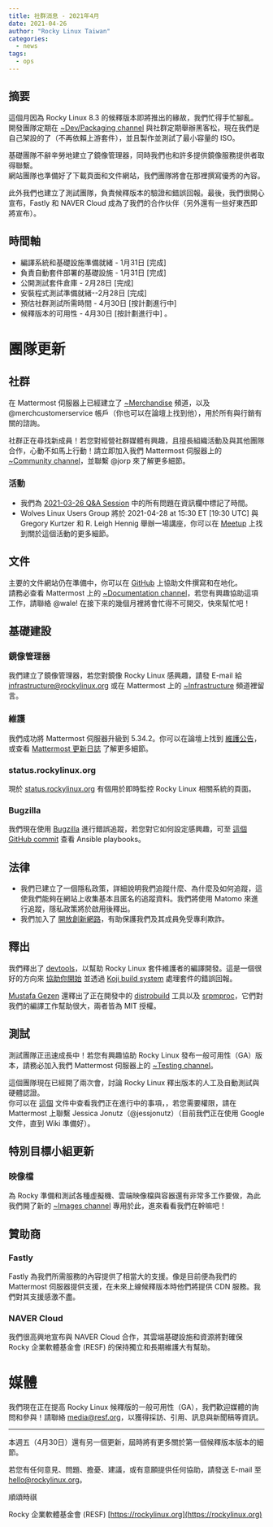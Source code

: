 ```yaml
---
title: 社群消息 - 2021年4月
date: 2021-04-26
author: "Rocky Linux Taiwan"
categories:
  - news 
tags:
  - ops
---
```

## 摘要

這個月因為 Rocky Linux 8.3 的候釋版本即將推出的緣故，我們忙得手忙腳亂。  
開發團隊定期在 [~Dev/Packaging channel](https://chat.rockylinux.org/rocky-linux/channels/dev-packaging) 與社群定期舉辦黑客松，現在我們是自己架設的了（不再依賴上游套件），並且製作並測試了最小容量的 ISO。

基礎團隊不辭辛勞地建立了鏡像管理器，同時我們也和許多提供鏡像服務提供者取得聯繫。  
網站團隊也準備好了下載頁面和文件網站，我們團隊將會在那裡撰寫優秀的內容。

此外我們也建立了測試團隊，負責候釋版本的驗證和錯誤回報。最後，我們很開心宣布，Fastly 和 NAVER Cloud 成為了我們的合作伙伴（另外還有一些好東西即將宣布）。

<!-- more -->

## 時間軸

- 編譯系統和基礎設施準備就緒 - 1月31日 [完成]
- 負責自動套件部署的基礎設施 - 1月31日 [完成]
- 公開測試套件倉庫 - 2月28日 [完成]
- 安裝程式測試準備就緒--2月28日 [完成]
- 預估社群測試所需時間 - 4月30日 [按計劃進行中]
- 候釋版本的可用性 - 4月30日 [按計劃進行中] 。

# 團隊更新

## 社群

在 Mattermost 伺服器上已經建立了 [~Merchandise](https://chat.rockylinux.org/rocky-linux/channels/merchandise) 頻道，以及 @merchcustomerservice 帳戶（你也可以在論壇上找到他），用於所有與行銷有關的諮詢。

社群正在尋找新成員！若您對經營社群媒體有興趣，且擅長組織活動及與其他團隊合作，心動不如馬上行動！請立即加入我們 Mattermost 伺服器上的 [~Community channel](https://chat.rockylinux.org/rocky-linux/channels/community)，並聯繫 @jorp 來了解更多細節。

### 活動

- 我們為 [2021-03-26 Q&A Session](https://www.youtube.com/watch?v=ULPGVBLLGuc) 中的所有問題在資訊欄中標記了時間。
- Wolves Linux Users Group 將於 2021-04-28 at 15:30 ET [19:30 UTC] 與 Gregory Kurtzer 和 R. Leigh Hennig 舉辦一場講座，你可以在 [Meetup](https://wolveslug.org.uk/event/talk-rocky-linux-28th-april-2021/) 上找到關於這個活動的更多細節。

## 文件

主要的文件網站仍在準備中，你可以在 [GitHub](https://github.com/rocky-linux/documentation/) 上協助文件撰寫和在地化。  
請務必查看 Mattermost 上的 [~Documentation channel](https://chat.rockylinux.org/rocky-linux/channels/documentation)，若您有興趣協助這項工作，請聯絡 @wale! 在接下來的幾個月裡將會忙得不可開交，快來幫忙吧！

## 基礎建設

### 鏡像管理器

我們建立了鏡像管理器，若您對鏡像 Rocky Linux 感興趣，請發 E-mail 給 [infrastructure@rockylinux.org](mailto:infrastructure@rockylinux.org) 或在 Mattermost 上的 [~Infrastructure](https://chat.rockylinux.org/rocky-linux/channels/infrastructure) 頻道裡留言。

### 維護

我們成功將 Mattermost 伺服器升級到 5.34.2。你可以在論壇上找到 [維護公告](https://forums.rockylinux.org/t/mattermost-maintenance-2021-04-18-02-00-utc-to-2021-04-18-05-00-utc/2309)，或查看 [Mattermost 更新日誌](https://docs.mattermost.com/administration/changelog.html#release-v5-34-feature-release) 了解更多細節。

### status.rockylinux.org

現於 [status.rockylinux.org](https://status.rockylinux.org/) 有個用於即時監控 Rocky Linux 相關系統的頁面。

### Bugzilla

我們現在使用 [Bugzilla](https://bugs.rockylinux.org/) 進行錯誤追蹤，若您對它如何設定感興趣，可至 [這個 GitHub commit](https://github.com/rocky-linux/infrastructure/commit/d532f6a28dca1682e6c8555981e1220e49d1e809) 查看 Ansible playbooks。

## 法律

- 我們已建立了一個隱私政策，詳細說明我們追蹤什麼、為什麼及如何追蹤，這使我們能夠在網站上收集基本且匿名的追蹤資料。我們將使用 Matomo 來進行追蹤，隱私政策將於啟用後釋出。
- 我們加入了 [開放創新網路](https://openinventionnetwork.com/)，有助保護我們及其成員免受專利欺詐。

## 釋出

我們釋出了 [devtools](https://github.com/rocky-linux/devtools)，以幫助 Rocky Linux 套件維護者的編譯開發。這是一個很好的方向來 [協助你開始](https://github.com/rocky-linux/documentation/blob/main/en/rocky/8/guides/developer_start2.md) 並透過 [Koji build system](https://kojidev.rockylinux.org/koji/) 處理套件的錯誤回報。 

[Mustafa Gezen](mailto:mustafa@rockylinux.org) 還釋出了正在開發中的 [distrobuild](https://github.com/rocky-linux/distrobuild) 工具以及 [srpmproc](https://github.com/rocky-linux/srpmproc)，它們對我們的編譯工作幫助很大，兩者皆為 MIT 授權。

## 測試

測試團隊正迅速成長中！若您有興趣協助 Rocky Linux 發布一般可用性（GA）版本，請務必加入我們 Mattermost 伺服器上的 [~Testing channel](https://chat.rockylinux.org/rocky-linux/channels/testing)。

這個團隊現在已經開了兩次會，討論 Rocky Linux 釋出版本的人工及自動測試與硬體認證。  
你可以在 [這個](https://docs.google.com/document/d/1wjwQCAM2wg-P_MNKXlI_LZ27TvAqKOZbloGF7Cam7rU/edit) 文件中查看我們正在進行中的事項，，若您需要權限，請在 Mattermost 上聯繫 Jessica Jonutz（@jessjonutz）（目前我們正在使用 Google 文件，直到 Wiki 準備好）。

## 特別目標小組更新

### 映像檔

為 Rocky 準備和測試各種虛擬機、雲端映像檔與容器還有非常多工作要做，為此我們開了新的 [~Images channel](https://chat.rockylinux.org/rocky-linux/channels/images) 專用於此，進來看看我們在幹嘛吧！

## 贊助商

### Fastly

Fastly 為我們所需服務的內容提供了相當大的支援。像是目前便為我們的 Mattermost 伺服器提供支援，在未來上線候釋版本時他們將提供 CDN 服務。我們對其支援感激不盡。

### NAVER Cloud

我們很高興地宣布與 NAVER Cloud 合作，其雲端基礎設施和資源將對確保 Rocky 企業軟體基金會 (RESF) 的保持獨立和長期維護大有幫助。

# 媒體

我們現在正在提高 Rocky Linux 候釋版的一般可用性（GA），我們歡迎媒體的詢問和參與！請聯絡 [media@resf.org](mailto:media@resf.org)，以獲得採訪、引用、訊息與新聞稿等資訊。

---

本週五（4月30日）還有另一個更新，屆時將有更多關於第一個候釋版本版本的細節。

若您有任何意見、問題、擔憂、建議，或有意願提供任何協助，請發送 E-mail 至 [hello@rockylinux.org](mailto:hello@rockylinux.org)。

順頌時祺

Rocky 企業軟體基金會 (RESF)
[https://rockylinux.org](https://rockylinux.org)